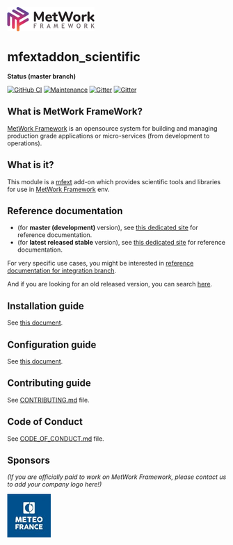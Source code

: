 [![logo](https://raw.githubusercontent.com/metwork-framework/resources/master/logos/metwork-white-logo-small.png)](http://www.metwork-framework.org)
# mfextaddon_scientific

[//]: # (automatically generated from https://github.com/metwork-framework/github_organization_management/blob/master/common_files/README.md)

**Status (master branch)**

[![GitHub CI](https://github.com/metwork-framework/mfextaddon_scientific/actions/workflows/ci.yml/badge.svg?branch=master)](https://github.com/metwork-framework/mfextaddon_scientific/actions?query=workflow%3ACI+branch%3Amaster)
[![Maintenance](https://raw.githubusercontent.com/metwork-framework/resources/master/badges/maintained.svg)](https://github.com/metwork-framework/resources/blob/master/badges/maintained.svg)
[![Gitter](https://github.com/metwork-framework/resources/blob/master/badges/community-en.svg)](https://gitter.im/metwork-framework/community-en?utm_source=badge&utm_medium=badge&utm_campaign=pr-badge)
[![Gitter](https://github.com/metwork-framework/resources/blob/master/badges/community-fr.svg)](https://gitter.im/metwork-framework/community-fr?utm_source=badge&utm_medium=badge&utm_campaign=pr-badge)



## What is MetWork FrameWork?

[MetWork Framework](https://metwork-framework.org) is an opensource system
for building and managing production grade applications or micro-services
(from development to operations).


## What is it?

This module is a [mfext](https://github.com/metwork-framework/mfext) add-on which
provides scientific tools and libraries for use in [MetWork Framework](http://metwork-framework.org) env.





## Reference documentation

- (for **master (development)** version), see [this dedicated site](http://metwork-framework.org/pub/metwork/continuous_integration/docs/master/mfextaddon_scientific/) for reference documentation.
- (for **latest released stable** version), see [this dedicated site](http://metwork-framework.org/pub/metwork/releases/docs/stable/mfextaddon_scientific/) for reference documentation.

For very specific use cases, you might be interested in
[reference documentation for integration branch](http://metwork-framework.org/pub/metwork/continuous_integration/docs/integration/mfextaddon_scientific/).

And if you are looking for an old released version, you can search [here](http://metwork-framework.org/pub/metwork/releases/docs/).




## Installation guide

See [this document](https://metwork-framework.org/pub/metwork/continuous_integration/docs/master/mfextaddon_scientific/100-installation_guide/).


## Configuration guide

See [this document](https://metwork-framework.org/pub/metwork/continuous_integration/docs/master/mfextaddon_scientific/300-configuration_guide/).



## Contributing guide

See [CONTRIBUTING.md](CONTRIBUTING.md) file.



## Code of Conduct

See [CODE_OF_CONDUCT.md](CODE_OF_CONDUCT.md) file.



## Sponsors

*(If you are officially paid to work on MetWork Framework, please contact us to add your company logo here!)*

[![logo](https://raw.githubusercontent.com/metwork-framework/resources/master/sponsors/meteofrance-small.jpeg)](http://www.meteofrance.com)
